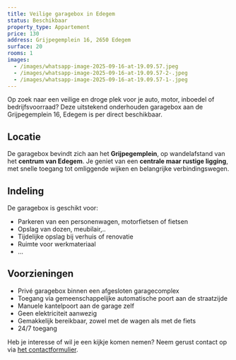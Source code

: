 ```yaml
---
title: Veilige garagebox in Edegem
status: Beschikbaar
property_type: Appartement
price: 130
address: Grijpegemplein 16, 2650 Edegem
surface: 20
rooms: 1
images:
  - /images/whatsapp-image-2025-09-16-at-19.09.57.jpeg
  - /images/whatsapp-image-2025-09-16-at-19.09.57-2-.jpeg
  - /images/whatsapp-image-2025-09-16-at-19.09.57-1-.jpeg
---
```

Op zoek naar een veilige en droge plek voor je auto, motor, inboedel of bedrijfsvoorraad? Deze uitstekend onderhouden garagebox aan de Grijpegemplein 16, Edegem is per direct beschikbaar.

## Locatie

De garagebox bevindt zich aan het **Grijpegemplein**, op wandelafstand van het **centrum van Edegem**. Je geniet van een **centrale maar rustige ligging**, met snelle toegang tot omliggende wijken en belangrijke verbindingswegen.

## Indeling

De garagebox is geschikt voor: 

* Parkeren van een personenwagen, motorfietsen of fietsen
* Opslag van dozen, meubilair,.. 
* Tijdelijke opslag bij verhuis of renovatie
* Ruimte voor werkmateriaal
* ...

## Voorzieningen

* Privé garagebox binnen een afgesloten garagecomplex
* Toegang via gemeenschappelijke automatische poort aan de straatzijde
* Manuele kantelpoort aan de garage zelf
* Geen elektriciteit aanwezig
* Gemakkelijk bereikbaar, zowel met de wagen als met de fiets
* 24/7 toegang

Heb je interesse of wil je een kijkje komen nemen? Neem gerust contact op via [het contactformulier](https://xandria-bv.web.app/contact/).
